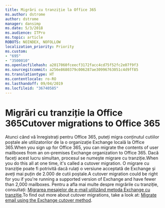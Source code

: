 ```yaml
---
title: Migrări cu tranziție la Office 365
ms.author: dstrome
author: dstrome
manager: dansimp
ms.date: 5/3/2018
ms.audience: ITPro
ms.topic: article
ROBOTS: NOINDEX, NOFOLLOW
localization_priority: Priority
ms.custom:
- "695"
- "3500010"
ms.openlocfilehash: a2017060fceecf3172facc4cd75f52fc2e07f9f3
ms.sourcegitcommit: a256e8680379c006287ae30996763051c4d9ff85
ms.translationtype: HT
ms.contentlocale: ro-RO
ms.lasthandoff: 09/04/2019
ms.locfileid: "36740585"
---
```

# <a name="cutover-migrations-to-office-365"></a><span data-ttu-id="525f2-102">Migrări cu tranziție la Office 365</span><span class="sxs-lookup"><span data-stu-id="525f2-102">Cutover migrations to Office 365</span></span>

<span data-ttu-id="525f2-103">Atunci când vă înregistrați pentru Office 365, puteți migra conținutul cutiilor poștale ale utilizatorilor de la o organizație Exchange locală la Office 365.</span><span class="sxs-lookup"><span data-stu-id="525f2-103">When you sign up for Office 365, you can migrate the contents of user mailboxes from an on-premises Exchange organization to Office 365.</span></span> <span data-ttu-id="525f2-104">Dacă faceți acest lucru simultan, procesul se numește migrare cu tranziție.</span><span class="sxs-lookup"><span data-stu-id="525f2-104">When you do this all at one time, it's called a cutover migration.</span></span> <span data-ttu-id="525f2-105">O migrare cu tranziție poate fi potrivită dacă rulați o versiune acceptată de Exchange și aveți mai puțin de 2.000 de cutii poștale.</span><span class="sxs-lookup"><span data-stu-id="525f2-105">A cutover migration could be right for you if you're running a supported version of Exchange and have fewer than 2,000 mailboxes.</span></span> <span data-ttu-id="525f2-106">Pentru a afla mai multe despre migrările cu tranziție, consultați: [Migrarea mesajelor de e-mail utilizând metoda Exchange cu tranziție](https://docs.microsoft.com/Exchange/mailbox-migration/cutover-migration-to-office-365).</span><span class="sxs-lookup"><span data-stu-id="525f2-106">To find out more about cutover migrations, take a look at: [Migrate email using the Exchange cutover method](https://docs.microsoft.com/Exchange/mailbox-migration/cutover-migration-to-office-365).</span></span>
  